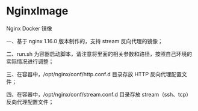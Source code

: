 # NginxImage
Nginx Docker 镜像

一、基于 nginx 1.16.0 版本制作的，支持 stream 反向代理的镜像；

二、run.sh 为容器启动脚本，请注意将里面的相关参数和路径，按照自己环境的实际情况进行调整；

三、在容器中，/opt/nginx/conf/http.conf.d 目录存放 HTTP 反向代理配置文件；

四、在容器中，/opt/nginx/conf/stream.conf.d 目录存放 stream（ssh、tcp） 反向代理配置文件；